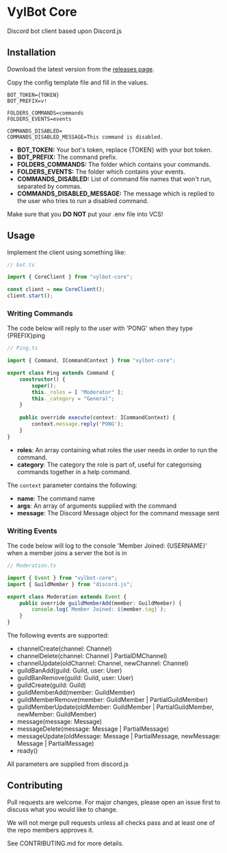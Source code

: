 # VylBot Core

Discord bot client based upon Discord.js 

## Installation

Download the latest version from the [releases page](https://gitlab.vylpes.com/Vylpes/vylbot-core/-/releases).

Copy the config template file and fill in the values.

```env
BOT_TOKEN={TOKEN}
BOT_PREFIX=v!

FOLDERS_COMMANDS=commands
FOLDERS_EVENTS=events

COMMANDS_DISABLED=
COMMANDS_DISABLED_MESSAGE=This command is disabled.
```

* **BOT_TOKEN:** Your bot's token, replace {TOKEN} with your bot token.
* **BOT_PREFIX:** The command prefix.
* **FOLDERS_COMMANDS:** The folder which contains your commands.
* **FOLDERS_EVENTS:** The folder which contains your events.
* **COMMANDS_DISABLED:** List of command file names that won't run, separated by commas.
* **COMMANDS_DISABLED_MESSAGE:** The message which is replied to the user who tries to run a disabled command.

Make sure that you **DO NOT** put your .env file into VCS!

## Usage

Implement the client using something like:

```ts
// bot.ts

import { CoreClient } from "vylbot-core";

const client = new CoreClient();
client.start();
```

### Writing Commands

The code below will reply to the user with 'PONG' when they type {PREFIX}ping

```ts
// Ping.ts

import { Command, ICommandContext } from "vylbot-core";

export class Ping extends Command {
	constructor() {
		super();
		this._roles = [ "Moderator" ];
		this._category = "General";
	}
	
	public override execute(context: ICommandContext) {
		context.message.reply('PONG');
	}
}
```

* **roles**: An array containing what roles the user needs in order to run the command.
* **category**: The category the role is part of, useful for categorising commands together in a help command.

The `context` parameter contains the following:
* **name**: The command name
* **args**: An array of arguments supplied with the command
* **message**: The Discord Message object for the command message sent

### Writing Events

The code below will log to the console 'Member Joined: {USERNAME}' when a member joins a server the bot is in

```ts
// Moderation.ts

import { Event } from "vylbot-core";
import { GuildMember } from "discord.js";

export class Moderation extends Event {
	public override guildMemberAdd(member: GuildMember) {
		console.log(`Member Joined: ${member.tag}`);
	}
}
```

The following events are supported:
* channelCreate(channel: Channel)
* channelDelete(channel: Channel | PartialDMChannel)
* channelUpdate(oldChannel: Channel, newChannel: Channel)
* guildBanAdd(guild: Guild, user: User)
* guildBanRemove(guild: Guild, user: User)
* guildCreate(guild: Guild)
* guildMemberAdd(member: GuildMember)
* guildMemberRemove(member: GuildMember | PartialGuildMember)
* guildMemberUpdate(oldMember: GuildMember | PartialGuildMember, newMember: GuildMember)
* message(message: Message)
* messageDelete(message: Message | PartialMessage)
* messageUpdate(oldMessage: Message | PartialMessage, newMessage: Message | PartialMessage)
* ready()

All parameters are supplied from discord.js

## Contributing

Pull requests are welcome. For major changes, please open an issue first to discuss what you would like to change.

We will not merge pull requests unless all checks pass and at least one of the repo members approves it.

See CONTRIBUTING.md for more details.
